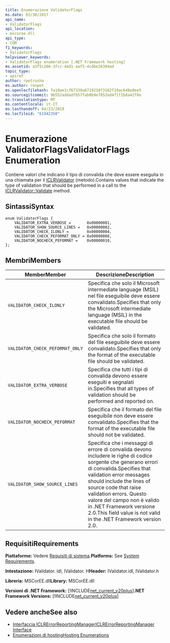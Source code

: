 ```yaml
---
title: Enumerazione ValidatorFlags
ms.date: 03/30/2017
api_name:
- ValidatorFlags
api_location:
- mscoree.dll
api_type:
- COM
f1_keywords:
- ValidatorFlags
helpviewer_keywords:
- ValidatorFlags enumeration [.NET Framework hosting]
ms.assetid: a3f5c266-3fcc-4ad1-aaf5-4cdbe26304ad
topic_type:
- apiref
author: rpetrusha
ms.author: ronpet
ms.openlocfilehash: fa10ae1cf67339a6719210f3162f19ac648e8ee5
ms.sourcegitcommit: 9b552addadfb57fab0b9e7852ed4f1f1b8a42f8e
ms.translationtype: MT
ms.contentlocale: it-IT
ms.lasthandoff: 04/23/2019
ms.locfileid: "61942350"
---
```

# <a name="validatorflags-enumeration"></a><span data-ttu-id="ffa1f-102">Enumerazione ValidatorFlags</span><span class="sxs-lookup"><span data-stu-id="ffa1f-102">ValidatorFlags Enumeration</span></span>
<span data-ttu-id="ffa1f-103">Contiene valori che indicano il tipo di convalida che deve essere eseguita in una chiamata per il [ICLRValidator](../../../../docs/framework/unmanaged-api/hosting/iclrvalidator-validate-method.md) (metodo).</span><span class="sxs-lookup"><span data-stu-id="ffa1f-103">Contains values that indicate the type of validation that should be performed in a call to the [ICLRValidator::Validate](../../../../docs/framework/unmanaged-api/hosting/iclrvalidator-validate-method.md) method.</span></span>  
  
## <a name="syntax"></a><span data-ttu-id="ffa1f-104">Sintassi</span><span class="sxs-lookup"><span data-stu-id="ffa1f-104">Syntax</span></span>  
  
```  
enum ValidatorFlags {  
    VALIDATOR_EXTRA_VERBOSE =       0x00000001,  
    VALIDATOR_SHOW_SOURCE_LINES =   0x00000002,  
    VALIDATOR_CHECK_ILONLY =        0x00000004,  
    VALIDATOR_CHECK_PEFORMAT_ONLY = 0x00000008,  
    VALIDATOR_NOCHECK_PEFORMAT =    0x00000010,  
};  
```  
  
## <a name="members"></a><span data-ttu-id="ffa1f-105">Membri</span><span class="sxs-lookup"><span data-stu-id="ffa1f-105">Members</span></span>  
  
|<span data-ttu-id="ffa1f-106">Member</span><span class="sxs-lookup"><span data-stu-id="ffa1f-106">Member</span></span>|<span data-ttu-id="ffa1f-107">Descrizione</span><span class="sxs-lookup"><span data-stu-id="ffa1f-107">Description</span></span>|  
|------------|-----------------|  
|`VALIDATOR_CHECK_ILONLY`|<span data-ttu-id="ffa1f-108">Specifica che solo il Microsoft intermediate language (MSIL) nel file eseguibile deve essere convalidato.</span><span class="sxs-lookup"><span data-stu-id="ffa1f-108">Specifies that only the Microsoft intermediate language (MSIL) in the executable file should be validated.</span></span>|  
|`VALIDATOR_CHECK_PEFORMAT_ONLY`|<span data-ttu-id="ffa1f-109">Specifica che solo il formato del file eseguibile deve essere convalidato.</span><span class="sxs-lookup"><span data-stu-id="ffa1f-109">Specifies that only the format of the executable file should be validated.</span></span>|  
|`VALIDATOR_EXTRA_VERBOSE`|<span data-ttu-id="ffa1f-110">Specifica che tutti i tipi di convalida devono essere eseguiti e segnalati in.</span><span class="sxs-lookup"><span data-stu-id="ffa1f-110">Specifies that all types of validation should be performed and reported on.</span></span>|  
|`VALIDATOR_NOCHECK_PEFORMAT`|<span data-ttu-id="ffa1f-111">Specifica che il formato del file eseguibile non deve essere convalidato.</span><span class="sxs-lookup"><span data-stu-id="ffa1f-111">Specifies that the format of the executable file should not be validated.</span></span>|  
|`VALIDATOR_SHOW_SOURCE_LINES`|<span data-ttu-id="ffa1f-112">Specifica che i messaggi di errore di convalida devono includere le righe di codice sorgente che generano errori di convalida.</span><span class="sxs-lookup"><span data-stu-id="ffa1f-112">Specifies that validation error messages should include the lines of source code that raise validation errors.</span></span> <span data-ttu-id="ffa1f-113">Questo valore del campo non è valido in .NET Framework versione 2.0.</span><span class="sxs-lookup"><span data-stu-id="ffa1f-113">This field value is not valid in the .NET Framework version 2.0.</span></span>|  
  
## <a name="requirements"></a><span data-ttu-id="ffa1f-114">Requisiti</span><span class="sxs-lookup"><span data-stu-id="ffa1f-114">Requirements</span></span>  
 <span data-ttu-id="ffa1f-115">**Piattaforme:** Vedere [Requisiti di sistema](../../../../docs/framework/get-started/system-requirements.md).</span><span class="sxs-lookup"><span data-stu-id="ffa1f-115">**Platforms:** See [System Requirements](../../../../docs/framework/get-started/system-requirements.md).</span></span>  
  
 <span data-ttu-id="ffa1f-116">**Intestazione:** IValidator. idl, IValidator. H</span><span class="sxs-lookup"><span data-stu-id="ffa1f-116">**Header:** IValidator.idl, IValidator.h</span></span>  
  
 <span data-ttu-id="ffa1f-117">**Libreria:** MSCorEE.dll</span><span class="sxs-lookup"><span data-stu-id="ffa1f-117">**Library:** MSCorEE.dll</span></span>  
  
 <span data-ttu-id="ffa1f-118">**Versioni di .NET Framework:** [!INCLUDE[net_current_v20plus](../../../../includes/net-current-v20plus-md.md)]</span><span class="sxs-lookup"><span data-stu-id="ffa1f-118">**.NET Framework Versions:** [!INCLUDE[net_current_v20plus](../../../../includes/net-current-v20plus-md.md)]</span></span>  
  
## <a name="see-also"></a><span data-ttu-id="ffa1f-119">Vedere anche</span><span class="sxs-lookup"><span data-stu-id="ffa1f-119">See also</span></span>

- [<span data-ttu-id="ffa1f-120">Interfaccia ICLRErrorReportingManager</span><span class="sxs-lookup"><span data-stu-id="ffa1f-120">ICLRErrorReportingManager Interface</span></span>](../../../../docs/framework/unmanaged-api/hosting/iclrerrorreportingmanager-interface.md)
- [<span data-ttu-id="ffa1f-121">Enumerazioni di hosting</span><span class="sxs-lookup"><span data-stu-id="ffa1f-121">Hosting Enumerations</span></span>](../../../../docs/framework/unmanaged-api/hosting/hosting-enumerations.md)
